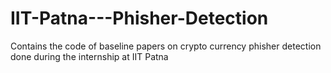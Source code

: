 # IIT-Patna---Phisher-Detection
Contains the code of baseline papers on crypto currency phisher detection done during the internship at IIT Patna
